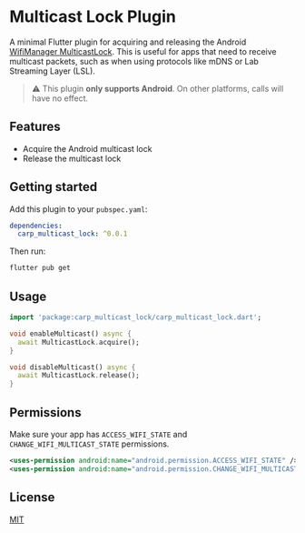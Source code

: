 # Multicast Lock Plugin

A minimal Flutter plugin for acquiring and releasing the Android [WifiManager MulticastLock](https://developer.android.com/reference/android/net/wifi/WifiManager.MulticastLock). This is useful for apps that need to receive multicast packets, such as when using protocols like mDNS or Lab Streaming Layer (LSL).

> ⚠️ This plugin **only supports Android**. On other platforms, calls will have no effect.

## Features

- Acquire the Android multicast lock
- Release the multicast lock

## Getting started

Add this plugin to your `pubspec.yaml`:

```yaml
dependencies:
  carp_multicast_lock: ^0.0.1
```

Then run:

```bash
flutter pub get
```

## Usage

```dart
import 'package:carp_multicast_lock/carp_multicast_lock.dart';

void enableMulticast() async {
  await MulticastLock.acquire();
}

void disableMulticast() async {
  await MulticastLock.release();
}
```

## Permissions

Make sure your app has `ACCESS_WIFI_STATE` and `CHANGE_WIFI_MULTICAST_STATE` permissions.

```xml
<uses-permission android:name="android.permission.ACCESS_WIFI_STATE" />
<uses-permission android:name="android.permission.CHANGE_WIFI_MULTICAST_STATE" />
```

## License

[MIT](LICENSE)
